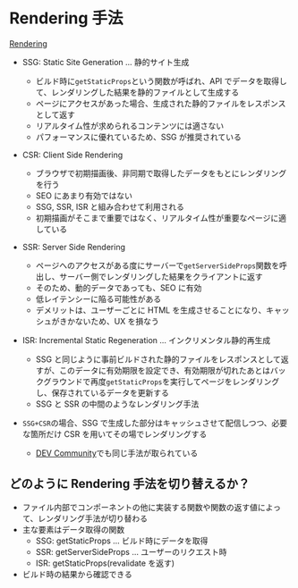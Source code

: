 # Rendering 手法

[Rendering](https://nextjs.org/docs/app/building-your-application/rendering)

- SSG: Static Site Generation ... 静的サイト生成
  - ビルド時に`getStaticProps`という関数が呼ばれ、API でデータを取得して、レンダリングした結果を静的ファイルとして生成する
  - ページにアクセスがあった場合、生成された静的ファイルをレスポンスとして返す
  - リアルタイム性が求められるコンテンツには適さない
  - パフォーマンスに優れているため、SSG が推奨されている
- CSR: Client Side Rendering
  - ブラウザで初期描画後、非同期で取得したデータをもとにレンダリングを行う
  - SEO にあまり有効ではない
  - SSG, SSR, ISR と組み合わせて利用される
  - 初期描画がそこまで重要ではなく、リアルタイム性が重要なページに適している
- SSR: Server Side Rendering
  - ページへのアクセスがある度にサーバーで`getServerSideProps`関数を呼出し、サーバー側でレンダリングした結果をクライアントに返す
  - そのため、動的データであっても、SEO に有効
  - 低レイテンシーに陥る可能性がある
  - デメリットは、ユーザーごとに HTML を生成させることになり、キャッシュがきかないため、UX を損なう
- ISR: Incremental Static Regeneration ... インクリメンタル静的再生成

  - SSG と同じように事前ビルドされた静的ファイルをレスポンスとして返すが、このデータに有効期限を設定でき、有効期限が切れたあとはバックグラウンドで再度`getStaticProps`を実行してページをレンダリングし、保存されているデータを更新する
  - SSG と SSR の中間のようなレンダリング手法

- `SSG+CSR`の場合、SSG で生成した部分はキャッシュさせて配信しつつ、必要な箇所だけ CSR を用いてその場でレンダリングする
  - [DEV Community](https://dev.to/)でも同じ手法が取られている

## どのように Rendering 手法を切り替えるか？

- ファイル内部でコンポーネントの他に実装する関数や関数の返す値によって、レンダリング手法が切り替わる
- 主な要素はデータ取得の関数
  - SSG: getStaticProps ... ビルド時にデータを取得
  - SSR: getServerSideProps ... ユーザーのリクエスト時
  - ISR: getStaticProps(revalidate を返す)
- ビルド時の結果から確認できる
